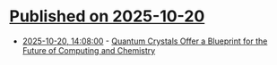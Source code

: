 # [Published on 2025-10-20](index.md)

* [2025-10-20, 14:08:00](https://soylentnews.org/article.pl?sid=25/10/18/180239&from=rss) - [Quantum Crystals Offer a Blueprint for the Future of Computing and Chemistry](https://soylentnews.org/article.pl?sid=25/10/18/180239&from=rss)
